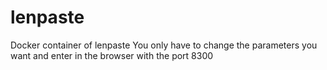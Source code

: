 # lenpaste
Docker container of lenpaste
You only have to change the parameters you want and enter in the browser with the port 8300
